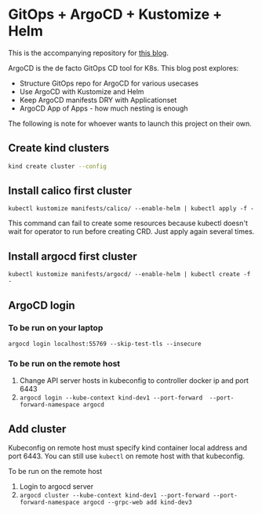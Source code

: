 # GitOps + ArgoCD + Kustomize + Helm

This is the accompanying repository for [this blog](https://www.linkedin.com/posts/trietminhtran_opentowork-activity-7326606924307746817-S3dj?utm_source=share&utm_medium=member_desktop&rcm=ACoAAB7X4-IBxQ71Wu4_Wyp8doHugmm31UJEZtE).

ArgoCD is the de facto GitOps CD tool for K8s. This blog post explores:

* Structure GitOps repo for ArgoCD for various usecases
* Use ArgoCD with Kustomize and Helm
* Keep ArgoCD manifests DRY with Applicationset
* ArgoCD App of Apps - how much nesting is enough

The following is note for whoever wants to launch this project on their own.

## Create kind clusters

```bash
kind create cluster --config 
```

## Install calico first cluster
```
kubectl kustomize manifests/calico/ --enable-helm | kubectl apply -f -
```
This command can fail to create some resources because kubectl doesn't wait for operator to run before creating CRD.
Just apply again several times.

## Install argocd first cluster
```
kubectl kustomize manifests/argocd/ --enable-helm | kubectl create -f -
```
## ArgoCD login
### To be run on your laptop
```
argocd login localhost:55769 --skip-test-tls --insecure
```
### To be run on the remote host

1. Change API server hosts in kubeconfig to controller docker ip and port 6443
2. `argocd login --kube-context kind-dev1 --port-forward  --port-forward-namespace argocd`

## Add cluster

Kubeconfig on remote host must specify kind container local address and port 6443. You can still use `kubectl` on remote host with that kubeconfig.

To be run on the remote host

1. Login to argocd server
2. `argocd cluster --kube-context kind-dev1 --port-forward --port-forward-namespace argocd --grpc-web add kind-dev3`
